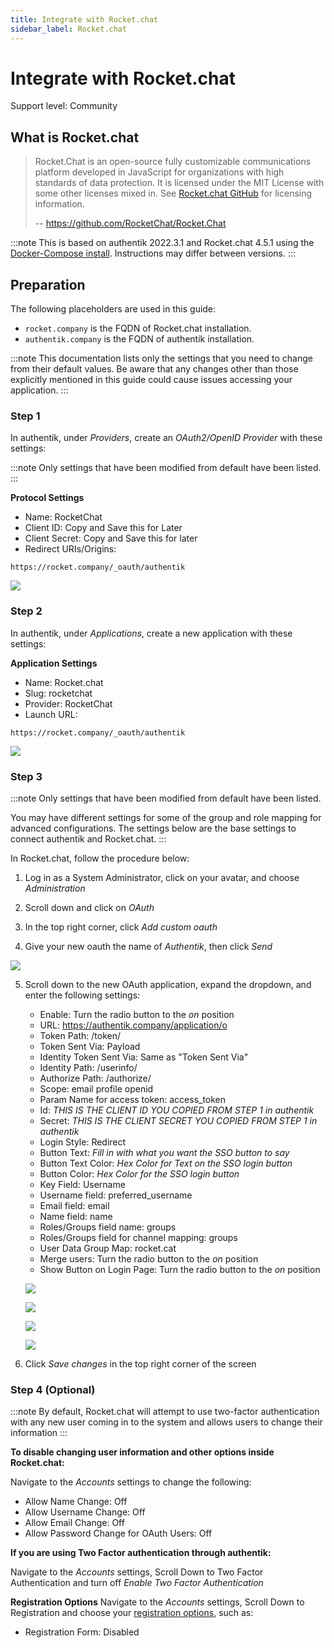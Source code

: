 ```yaml
---
title: Integrate with Rocket.chat
sidebar_label: Rocket.chat
---
```


# Integrate with Rocket.chat

<span class="badge badge--secondary">Support level: Community</span>

## What is Rocket.chat

> Rocket.Chat is an open-source fully customizable communications platform developed in JavaScript for organizations with high standards of data protection. It is licensed under the MIT License with some other licenses mixed in. See [Rocket.chat GitHub](https://github.com/RocketChat/Rocket.Chat/blob/develop/LICENSE) for licensing information.
>
> -- https://github.com/RocketChat/Rocket.Chat

:::note
This is based on authentik 2022.3.1 and Rocket.chat 4.5.1 using the [Docker-Compose install](https://docs.rocket.chat/quick-start/installing-and-updating/rapid-deployment-methods/docker-and-docker-compose/docker-containers). Instructions may differ between versions.
:::

## Preparation

The following placeholders are used in this guide:

- `rocket.company` is the FQDN of Rocket.chat installation.
- `authentik.company` is the FQDN of authentik installation.

:::note
This documentation lists only the settings that you need to change from their default values. Be aware that any changes other than those explicitly mentioned in this guide could cause issues accessing your application.
:::

### Step 1

In authentik, under _Providers_, create an _OAuth2/OpenID Provider_ with these settings:

:::note
Only settings that have been modified from default have been listed.
:::

**Protocol Settings**

- Name: RocketChat
- Client ID: Copy and Save this for Later
- Client Secret: Copy and Save this for later
- Redirect URIs/Origins:

```
https://rocket.company/_oauth/authentik
```

![](./rocketchat1.png)

### Step 2

In authentik, under _Applications_, create a new application with these settings:

**Application Settings**

- Name: Rocket.chat
- Slug: rocketchat
- Provider: RocketChat
- Launch URL:

```
https://rocket.company/_oauth/authentik

```

![](./rocketchat2.png)

### Step 3

:::note
Only settings that have been modified from default have been listed.

You may have different settings for some of the group and role mapping for advanced configurations. The settings below are the base settings to connect authentik and Rocket.chat.
:::

In Rocket.chat, follow the procedure below:

1. Log in as a System Administrator, click on your avatar, and choose _Administration_

2. Scroll down and click on _OAuth_

3. In the top right corner, click _Add custom oauth_

4. Give your new oauth the name of _Authentik_, then click _Send_

![](./rocketchat6.png)

5. Scroll down to the new OAuth application, expand the dropdown, and enter the following settings:

    - Enable: Turn the radio button to the _on_ position
    - URL: https://authentik.company/application/o
    - Token Path: /token/
    - Token Sent Via: Payload
    - Identity Token Sent Via: Same as "Token Sent Via"
    - Identity Path: /userinfo/
    - Authorize Path: /authorize/
    - Scope: email profile openid
    - Param Name for access token: access_token
    - Id: _THIS IS THE CLIENT ID YOU COPIED FROM STEP 1 in authentik_
    - Secret: _THIS IS THE CLIENT SECRET YOU COPIED FROM STEP 1 in authentik_
    - Login Style: Redirect
    - Button Text: _Fill in with what you want the SSO button to say_
    - Button Text Color: _Hex Color for Text on the SSO login button_
    - Button Color: _Hex Color for the SSO login button_
    - Key Field: Username
    - Username field: preferred_username
    - Email field: email
    - Name field: name
    - Roles/Groups field name: groups
    - Roles/Groups field for channel mapping: groups
    - User Data Group Map: rocket.cat
    - Merge users: Turn the radio button to the _on_ position
    - Show Button on Login Page: Turn the radio button to the _on_ position

    ![](./rocketchat7.png)

    ![](./rocketchat8.png)

    ![](./rocketchat9.png)

    ![](./rocketchat10.png)

6. Click _Save changes_ in the top right corner of the screen

### Step 4 (Optional)

:::note
By default, Rocket.chat will attempt to use two-factor authentication with any new user coming in to the system and allows users to change their information
:::

**To disable changing user information and other options inside Rocket.chat:**

Navigate to the _Accounts_ settings to change the following:

- Allow Name Change: Off
- Allow Username Change: Off
- Allow Email Change: Off
- Allow Password Change for OAuth Users: Off

**If you are using Two Factor authentication through authentik:**

Navigate to the _Accounts_ settings, Scroll Down to Two Factor Authentication and turn off _Enable Two Factor Authentication_

**Registration Options**
Navigate to the _Accounts_ settings, Scroll Down to Registration and choose your [registration options](https://docs.rocket.chat/guides/administration/settings/account-settings#registration), such as:

- Registration Form: Disabled
